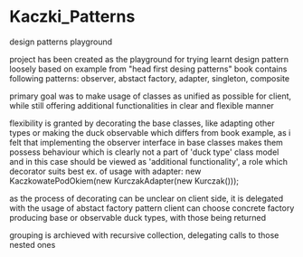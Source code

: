 # Kaczki_Patterns
design patterns playground

project has been created as the playground for trying learnt design pattern
loosely based on example from "head first desing patterns" book
contains following patterns: observer, abstact factory, adapter, singleton, composite 

primary goal was to make usage of classes as unified as possible for client, while still offering additional functionalities in clear and flexible manner

flexibility is granted by decorating the base classes, like adapting other types or making the duck observable
which differs from book example, as i felt that implementing the observer interface in base classes makes them possess
behaviour which is clearly not a part of 'duck type' class model and in this case should be viewed as 'additional functionality', a role which decorator suits best
ex. of usage with adapter: new KaczkowatePodOkiem(new KurczakAdapter(new Kurczak()));

as the process of decorating can be unclear on client side, it is delegated with the usage of abstact factory pattern
client can choose concrete factory producing base or observable duck types, with those being returned

grouping is archieved with recursive collection, delegating calls to those nested ones
